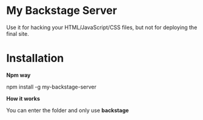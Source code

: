 # My Backstage Server

Use it for hacking your HTML/JavaScript/CSS files, but not for deploying the final site.

# Installation

**Npm way**

npm install -g my-backstage-server

**How it works**

You can enter the folder and only use **backstage**
